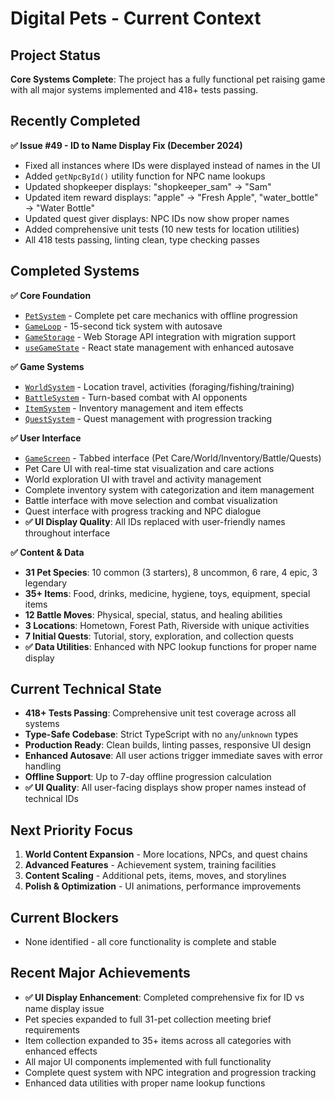 # Digital Pets - Current Context

## Project Status
**Core Systems Complete**: The project has a fully functional pet raising game with all major systems implemented and 418+ tests passing.

## Recently Completed
**✅ Issue #49 - ID to Name Display Fix (December 2024)**
- Fixed all instances where IDs were displayed instead of names in the UI
- Added `getNpcById()` utility function for NPC name lookups
- Updated shopkeeper displays: "shopkeeper_sam" → "Sam"
- Updated item reward displays: "apple" → "Fresh Apple", "water_bottle" → "Water Bottle"
- Updated quest giver displays: NPC IDs now show proper names
- Added comprehensive unit tests (10 new tests for location utilities)
- All 418 tests passing, linting clean, type checking passes

## Completed Systems
**✅ Core Foundation**
- [`PetSystem`](src/systems/PetSystem.ts) - Complete pet care mechanics with offline progression
- [`GameLoop`](src/engine/GameLoop.ts) - 15-second tick system with autosave
- [`GameStorage`](src/storage/GameStorage.ts) - Web Storage API integration with migration support
- [`useGameState`](src/hooks/useGameState.ts) - React state management with enhanced autosave

**✅ Game Systems**
- [`WorldSystem`](src/systems/WorldSystem.ts) - Location travel, activities (foraging/fishing/training)
- [`BattleSystem`](src/systems/BattleSystem.ts) - Turn-based combat with AI opponents
- [`ItemSystem`](src/systems/ItemSystem.ts) - Inventory management and item effects
- [`QuestSystem`](src/systems/QuestSystem.ts) - Quest management with progression tracking

**✅ User Interface**
- [`GameScreen`](src/components/GameScreen.tsx) - Tabbed interface (Pet Care/World/Inventory/Battle/Quests)
- Pet Care UI with real-time stat visualization and care actions
- World exploration UI with travel and activity management
- Complete inventory system with categorization and item management
- Battle interface with move selection and combat visualization
- Quest interface with progress tracking and NPC dialogue
- **✅ UI Display Quality**: All IDs replaced with user-friendly names throughout interface

**✅ Content & Data**
- **31 Pet Species**: 10 common (3 starters), 8 uncommon, 6 rare, 4 epic, 3 legendary
- **35+ Items**: Food, drinks, medicine, hygiene, toys, equipment, special items
- **12 Battle Moves**: Physical, special, status, and healing abilities
- **3 Locations**: Hometown, Forest Path, Riverside with unique activities
- **7 Initial Quests**: Tutorial, story, exploration, and collection quests
- **✅ Data Utilities**: Enhanced with NPC lookup functions for proper name display

## Current Technical State
- **418+ Tests Passing**: Comprehensive unit test coverage across all systems
- **Type-Safe Codebase**: Strict TypeScript with no `any`/`unknown` types
- **Production Ready**: Clean builds, linting passes, responsive UI design
- **Enhanced Autosave**: All user actions trigger immediate saves with error handling
- **Offline Support**: Up to 7-day offline progression calculation
- **✅ UI Quality**: All user-facing displays show proper names instead of technical IDs

## Next Priority Focus
1. **World Content Expansion** - More locations, NPCs, and quest chains
2. **Advanced Features** - Achievement system, training facilities
3. **Content Scaling** - Additional pets, items, moves, and storylines
4. **Polish & Optimization** - UI animations, performance improvements

## Current Blockers
- None identified - all core functionality is complete and stable

## Recent Major Achievements
- **✅ UI Display Enhancement**: Completed comprehensive fix for ID vs name display issue
- Pet species expanded to full 31-pet collection meeting brief requirements
- Item collection expanded to 35+ items across all categories with enhanced effects
- All major UI components implemented with full functionality
- Complete quest system with NPC integration and progression tracking
- Enhanced data utilities with proper name lookup functions